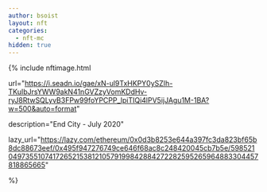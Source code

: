 ```yaml
---
author: bsoist
layout: nft
categories:
  - nft-mc
hidden: true
---
```

{% include nftimage.html 

url="https://i.seadn.io/gae/xN-ul9TxHKPY0ySZIh-TKuIbJrsYWW9akN41nGVZzyVomKDdHv-ryJ8RtwSQLyvB3FPw99foYPCPP_lpiTIQi4lPV5ijJAgu1M-1BA?w=500&auto=format"

description="End City - July 2020"

lazy_url="https://lazy.com/ethereum/0x0d3b8253e644a397fc3da823bf65b8dc88673eef/0x495f947276749ce646f68ac8c248420045cb7b5e/5985210497355107417265215381210579199842884272282595265964883304457818865665"

%}

